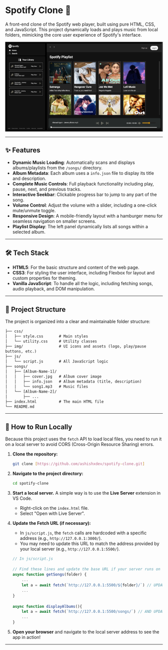 # Spotify Clone 🎵

A front-end clone of the Spotify web player, built using pure HTML, CSS, and JavaScript. This project dynamically loads and plays music from local folders, mimicking the core user experience of Spotify's interface.

![Spotify Clone Screenshot](cover.png)

---

## ✨ Features

* **Dynamic Music Loading**: Automatically scans and displays albums/playlists from the `/songs/` directory.
* **Album Metadata**: Each album uses a `info.json` file to display its title and description.
* **Complete Music Controls**: Full playback functionality including play, pause, next, and previous tracks.
* **Interactive Seekbar**: Clickable progress bar to jump to any part of the song.
* **Volume Control**: Adjust the volume with a slider, including a one-click mute/unmute toggle.
* **Responsive Design**: A mobile-friendly layout with a hamburger menu for seamless navigation on smaller screens.
* **Playlist Display**: The left panel dynamically lists all songs within a selected album.

---

## 🛠️ Tech Stack

* **HTML5**: For the basic structure and content of the web page.
* **CSS3**: For styling the user interface, including Flexbox for layout and custom properties for theming.
* **Vanilla JavaScript**: To handle all the logic, including fetching songs, audio playback, and DOM manipulation.

---

## 📂 Project Structure

The project is organized into a clear and maintainable folder structure:
```spotify-clone/
├── css/
│   ├── style.css       # Main styles
│   └── utility.css     # Utility classes
├── img/                # UI icons and assets (logo, play/pause buttons, etc.)
├── js/
│   └── script.js       # All JavaScript logic
├── songs/
│   ├── [Album-Name-1]/
│   │   ├── cover.jpg   # Album cover image
│   │   ├── info.json   # Album metadata (title, description)
│   │   └── song1.mp3   # Music files
│   └── [Album-Name-2]/
│       ├── ...
├── index.html          # The main HTML file
└── README.md
```
---

## 🚀 How to Run Locally

Because this project uses the `fetch` API to load local files, you need to run it on a local server to avoid CORS (Cross-Origin Resource Sharing) errors.

1.  **Clone the repository:**
    ```bash
    git clone [https://github.com/ashishxdev/spotify-clone.git]
    ```

2.  **Navigate to the project directory:**
    ```bash
    cd spotify-clone
    ```

3.  **Start a local server.** A simple way is to use the **Live Server** extension in VS Code.
    * Right-click on the `index.html` file.
    * Select "Open with Live Server".

4.  **Update the Fetch URL (if necessary):**
    * In `js/script.js`, the `fetch` calls are hardcoded with a specific address (e.g., `http://127.0.0.1:3000/`).
    * You may need to update this URL to match the address provided by your local server (e.g., `http://127.0.0.1:5500/`).


    ```javascript
    // In js/script.js
    
    // Find these lines and update the base URL if your server runs on a different port
    async function getSongs(folder) {
        ...
        let a = await fetch(`http://127.0.0.1:5500/${folder}/`) // UPDATE THIS
        ...
    }

    async function displayAlbums(){
        let a = await fetch(`http://127.0.0.1:5500/songs/`) // AND UPDATE THIS
        ...
    }
    ```

5.  **Open your browser** and navigate to the local server address to see the app in action!
---

